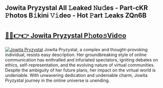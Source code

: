 ## Jowita Pryzystal All 𝙻eaked 𝙽u𝚍es - Part-cKR 𝙿hotos B𝚒kini 𝚅𝚒deo - Hot 𝙿art 𝙻eaks ZQn6B

# <h2><a href="http://ld3bx3u.urlbe.top/?page=Jowita+Pryzystal">🔗🔗👉👉 Jowita Pryzystal P𝚑oto𝚜Vid𝚎o</a></h2>

[![Jowita Pryzystal](https://i.imgur.com/eBuTRDB.gif)](http://ld3bx3u.urlbe.top/?page=Jowita+Pryzystal)
Jowita Pryzystal, a complex and thought-provoking individual, resists easy description. Her groundbreaking style of online communication has enthralled and infuriated spectators, igniting debates on ethics, self-representation, and the evolving nature of virtual communities. Despite the ambiguity of her future plans, her impact on the virtual world is undeniable. With unwavering dedication and undeniable charm, Jowita Pryzystal journey in the online universe is unending.
